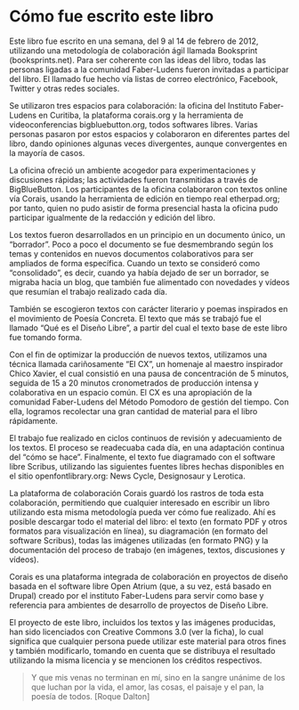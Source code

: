 # Cómo fue escrito este libro
Este libro fue escrito en una semana, del 9 al 14 de febrero de 2012, utilizando una metodología de colaboración ágil llamada Booksprint (booksprints.net). Para ser coherente con las ideas del libro, todas las personas ligadas a la comunidad Faber-Ludens fueron invitadas a participar del libro. El llamado fue hecho vía listas de correo electrónico, Facebook, Twitter y otras redes sociales. 

Se utilizaron tres espacios para colaboración: la oficina del Instituto Faber-Ludens en Curitiba, la plataforma corais.org y la herramienta de videoconferencias bigbluebutton.org, todos softwares libres. Varias personas pasaron por estos espacios y colaboraron en diferentes partes del libro, dando opiniones algunas veces divergentes, aunque convergentes en la mayoría de casos. 

La oficina ofreció un ambiente acogedor para experimentaciones y discusiones rápidas; las actividades fueron transmitidas a través de BigBlueButton. Los participantes de la oficina colaboraron con textos online vía Corais, usando la herramienta de edición en tiempo real etherpad.org; por tanto, quien no pudo asistir de forma presencial hasta la oficina pudo participar igualmente de la redacción y edición del libro. 

Los textos fueron desarrollados en un principio en un documento único, un “borrador”. Poco a poco el documento se fue desmembrando según los temas y contenidos en nuevos documentos colaborativos para ser ampliados de forma específica. Cuando un texto se consideró como “consolidado”, es decir, cuando ya había dejado de ser un borrador, se migraba hacia un blog, que también fue alimentado con novedades y vídeos que resumían el trabajo realizado cada día. 

También se escogieron textos con carácter literario y poemas inspirados en el movimiento de Poesía Concreta. El texto que más se trabajó fue el llamado “Qué es el Diseño Libre”, a partir del cual el texto base de este libro fue tomando forma. 

Con el fin de optimizar la producción de nuevos textos, utilizamos una técnica llamada cariñosamente “El CX”, un homenaje al maestro inspirador Chico Xavier, el cual consistió en una pausa de concentración de 5 minutos, seguida de 15 a 20 minutos cronometrados de producción intensa y colaborativa en un espacio común. El CX es una apropiación de la comunidad Faber-Ludens del Método Pomodoro de gestión del tiempo. Con ella, logramos recolectar una gran cantidad de material para el libro rápidamente. 

El trabajo fue realizado en ciclos continuos de revisión y adecuamiento de los textos. El proceso se readecuaba cada día, en una adaptación continua del “cómo se hace”. Finalmente, el texto fue diagramado con el software libre Scribus, utilizando las siguientes fuentes libres hechas disponibles en el sitio openfontlibrary.org: News Cycle, Designosaur y Lerotica. 

La plataforma de colaboración Corais guardó los rastros de toda esta colaboración, permitiendo que cualquier interesado en escribir un libro utilizando esta misma metodología pueda ver cómo fue realizado. Ahí es posible descargar todo el material del libro: el texto (en formato PDF y otros formatos para visualización en línea), su diagramación (en formato del software Scribus), todas las imágenes utilizadas (en formato PNG) y la documentación del proceso de trabajo (en imágenes, textos, discusiones y vídeos). 

Corais es una plataforma integrada de colaboración en proyectos de diseño basada en el software libre Open Atrium (que, a su vez, está basado en Drupal) creado por el instituto Faber-Ludens para servir como base y referencia para ambientes de desarrollo de proyectos de Diseño Libre. 

El proyecto de este libro, incluidos los textos y las imágenes producidas, han sido licenciados con Creative Commons 3.0 (ver la ficha), lo cual significa que cualquier persona puede utilizar este material para otros fines y también modificarlo, tomando en cuenta que se distribuya el resultado utilizando la misma licencia y se mencionen los créditos respectivos. 

> Y que mis venas no terminan en mí, sino en la sangre unánime de los que luchan por la vida, el amor, las cosas, el paisaje y el pan, la poesía de todos. [Roque Dalton]
